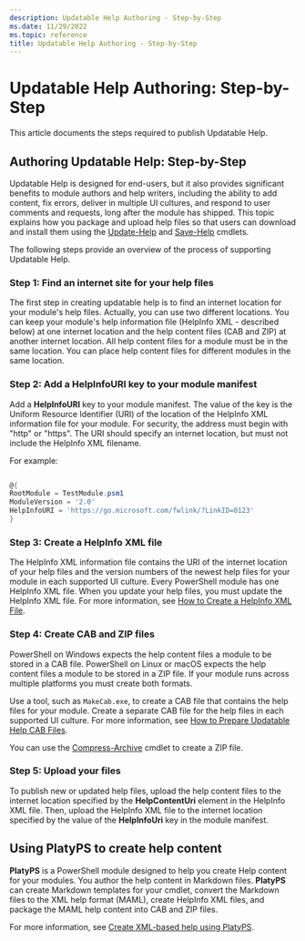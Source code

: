 ```yaml
---
description: Updatable Help Authoring - Step-by-Step
ms.date: 11/29/2022
ms.topic: reference
title: Updatable Help Authoring - Step-by-Step
---
```

# Updatable Help Authoring: Step-by-Step

This article documents the steps required to publish Updatable Help.

## Authoring Updatable Help: Step-by-Step

Updatable Help is designed for end-users, but it also provides significant benefits to module
authors and help writers, including the ability to add content, fix errors, deliver in multiple UI
cultures, and respond to user comments and requests, long after the module has shipped. This topic
explains how you package and upload help files so that users can download and install them using the
[Update-Help][06] and [Save-Help][05] cmdlets.

The following steps provide an overview of the process of supporting Updatable Help.

### Step 1: Find an internet site for your help files

The first step in creating updatable help is to find an internet location for your module's help
files. Actually, you can use two different locations. You can keep your module's help information
file (HelpInfo XML - described below) at one internet location and the help content files (CAB and
ZIP) at another internet location. All help content files for a module must be in the same location.
You can place help content files for different modules in the same location.

### Step 2: Add a HelpInfoURI key to your module manifest

Add a **HelpInfoURI** key to your module manifest. The value of the key is the Uniform Resource
Identifier (URI) of the location of the HelpInfo XML information file for your module. For security,
the address must begin with "http" or "https". The URI should specify an internet location, but must
not include the HelpInfo XML filename.

For example:

```powershell

@{
RootModule = TestModule.psm1
ModuleVersion = '2.0'
HelpInfoURI = 'https://go.microsoft.com/fwlink/?LinkID=0123'
}
```

### Step 3: Create a HelpInfo XML file

The HelpInfo XML information file contains the URI of the internet location of your help files and
the version numbers of the newest help files for your module in each supported UI culture. Every
PowerShell module has one HelpInfo XML file. When you update your help files, you must update the
HelpInfo XML file. For more information, see [How to Create a HelpInfo XML File][01].

### Step 4: Create CAB and ZIP files

PowerShell on Windows expects the help content files a module to be stored in a CAB file. PowerShell
on Linux or macOS expects the help content files a module to be stored in a ZIP file. If your module
runs across multiple platforms you must create both formats.

Use a tool, such as `MakeCab.exe`, to create a CAB file that contains the help files for your
module. Create a separate CAB file for the help files in each supported UI culture. For more
information, see [How to Prepare Updatable Help CAB Files][02].

You can use the [Compress-Archive][04] cmdlet to create a ZIP file.

### Step 5: Upload your files

To publish new or updated help files, upload the help content files to the internet location
specified by the **HelpContentUri** element in the HelpInfo XML file. Then, upload the HelpInfo XML
file to the internet location specified by the value of the **HelpInfoUri** key in the module
manifest.

## Using PlatyPS to create help content

**PlatyPS** is a PowerShell module designed to help you create Help content for your modules. You
author the help content in Markdown files. **PlatyPS** can create Markdown templates for your
cmdlet, convert the Markdown files to the XML help format (MAML), create HelpInfo XML files, and
package the MAML help content into CAB and ZIP files.

For more information, see [Create XML-based help using PlatyPS][03].

<!-- link references -->
[01]: ./how-to-create-a-helpinfo-xml-file.md
[02]: ./how-to-prepare-updatable-help-cab-files.md
[03]: /powershell/utility-modules/platyps/create-help-using-platyps
[04]: xref:Microsoft.PowerShell.Archive.Compress-Archive
[05]: xref:Microsoft.PowerShell.Core.Save-Help
[06]: xref:Microsoft.PowerShell.Core.Update-Help

